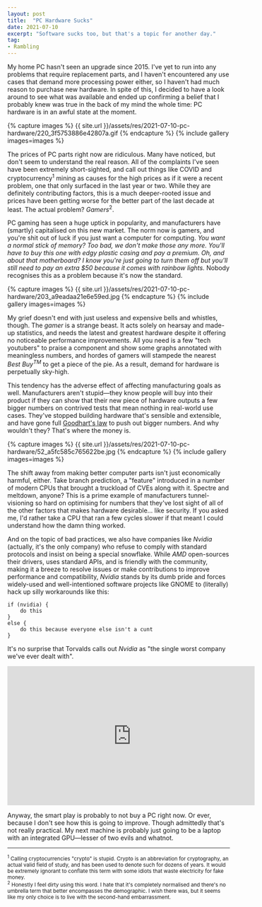 ```yaml
---
layout: post
title:  "PC Hardware Sucks"
date: 2021-07-10
excerpt: "Software sucks too, but that's a topic for another day."
tag:
- Rambling
---
```


My home PC hasn't seen an upgrade since 2015. I've yet to run into any problems that require replacement parts, and I haven't encountered any use cases that demand more processing power either, so I haven't had much reason to purchase new hardware. In spite of this, I decided to have a look around to see what was available and ended up confirming a belief that I probably knew was true in the back of my mind the whole time: PC hardware is in an awful state at the moment.

{% capture images %}
    {{ site.url }}/assets/res/2021-07-10-pc-hardware/220_3f5753886e42807a.gif
{% endcapture %}
{% include gallery images=images %}

The prices of PC parts right now are ridiculous. Many have noticed, but don't seem to understand the real reason. All of the complaints I've seen have been extremely short-sighted, and call out things like COVID and cryptocurrency<sup>1</sup> mining as causes for the high prices as if it were a recent problem, one that only surfaced in the last year or two. While they are definitely contributing factors, this is a much deeper-rooted issue and prices have been getting worse for the better part of the last decade at least. The actual problem? _Gamers_<sup>2</sup>.

PC gaming has seen a huge uptick in popularity, and manufacturers have (smartly) capitalised on this new market. The norm now is gamers, and you're shit out of luck if you just want a computer for computing. _You want a normal stick of memory? Too bad, we don't make those any more. You'll have to buy this one with edgy plastic casing and pay a premium. Oh, and about that motherboard? I know you're just going to turn them off but you'll still need to pay an extra $50 because it comes with rainbow lights._ Nobody recognises this as a problem because it's now the standard.

{% capture images %}
    {{ site.url }}/assets/res/2021-07-10-pc-hardware/203_a9eadaa21e6e59ed.jpg
{% endcapture %}
{% include gallery images=images %}

My grief doesn't end with just useless and expensive bells and whistles, though. The _gamer_ is a strange beast. It acts solely on hearsay and made-up statistics, and needs the latest and greatest hardware despite it offering no noticeable performance improvements. All you need is a few "tech youtubers" to praise a component and show some graphs annotated with meaningless numbers, and hordes of gamers will stampede the nearest _Best Buy<sup>TM</sup>_ to get a piece of the pie. As a result, demand for hardware is perpetually sky-high.

This tendency has the adverse effect of affecting manufacturing goals as well. Manufacturers aren't stupid—they know people will buy into their product if they can show that their new piece of hardware outputs a few bigger numbers on contrived tests that mean nothing in real-world use cases. They've stopped building hardware that's sensible and extensible, and have gone full [Goodhart's law](https://en.wikipedia.org/wiki/Goodhart's_law) to push out bigger numbers. And why wouldn't they? That's where the money is.

{% capture images %}
    {{ site.url }}/assets/res/2021-07-10-pc-hardware/52_a5fc585c765622be.jpg
{% endcapture %}
{% include gallery images=images %}

The shift away from making better computer parts isn't just economically harmful, either. Take branch prediction, a "feature" introduced in a number of modern CPUs that brought a truckload of CVEs along with it. Spectre and meltdown, anyone? This is a prime example of manufacturers tunnel-visioning so hard on optimising for numbers that they've lost sight of all of the other factors that makes hardware desirable... like security. If you asked me, I'd rather take a CPU that ran a few cycles slower if that meant I could understand how the damn thing worked.

And on the topic of bad practices, we also have companies like _Nvidia_ (actually, it's the only company) who refuse to comply with standard protocols and insist on being a special snowflake. While _AMD_ open-sources their drivers, uses standard APIs, and is friendly with the community, making it a breeze to resolve issues or make contributions to improve performance and compatibility, _Nvidia_ stands by its dumb pride and forces widely-used and well-intentioned software projects like GNOME to (literally) hack up silly workarounds like this:

```
if (nvidia) {
    do this
}
else {
    do this because everyone else isn't a cunt
}
```

It's no surprise that Torvalds calls out _Nvidia_ as "the single worst company we've ever dealt with".

<iframe width="560" height="315" src="https://www.youtube.com/embed/_36yNWw_07g" title="YouTube video player" frameborder="0" allow="accelerometer; autoplay; clipboard-write; encrypted-media; gyroscope; picture-in-picture" allowfullscreen></iframe>

Anyway, the smart play is probably to not buy a PC right now. Or ever, because I don't see how this is going to improve. Though admittedly that's not really practical. My next machine is probably just going to be a laptop with an integrated GPU—lesser of two evils and whatnot.

---

<small>
<sup>1</sup> Calling cryptocurrencies "crypto" is stupid. Crypto is an abbreviation for cryptography, an actual valid field of study, and has been used to denote such for dozens of years. It would be extremely ignorant to conflate this term with some idiots that waste electricity for fake money.
<br>
<sup>2</sup> Honestly I feel dirty using this word. I hate that it's completely normalised and there's no umbrella term that better encompasses the demographic. I wish there was, but it seems like my only choice is to live with the second-hand embarrassment.
</small>
